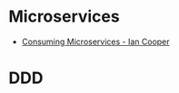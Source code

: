 # Microservices
* [Consuming Microservices - Ian Cooper](https://www.youtube.com/watch?v=Ur15yeiDXYI)

# DDD
